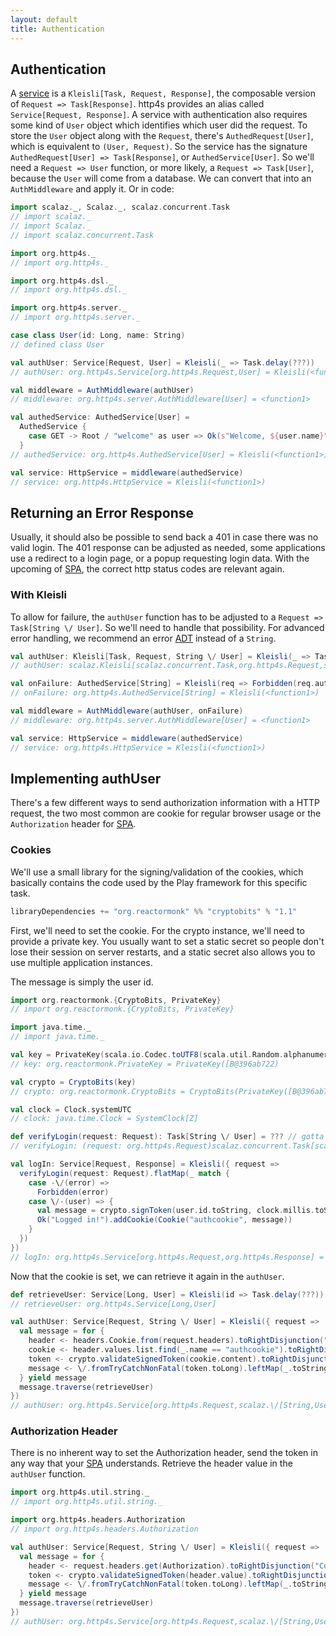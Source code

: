 ```yaml
---
layout: default
title: Authentication
---
```

## Authentication

A [service] is a `Kleisli[Task, Request, Response]`, the composable version of
`Request => Task[Response]`. http4s provides an alias called `Service[Request,
Response]`. A service with authentication also requires some kind of `User`
object which identifies which user did the request. To store the `User` object
along with the `Request`, there's `AuthedRequest[User]`, which is equivalent to
`(User, Request)`. So the service has the signature `AuthedRequest[User] =>
Task[Response]`, or `AuthedService[User]`. So we'll need a `Request => User`
function, or more likely, a `Request => Task[User]`, because the `User` will
come from a database. We can convert that into an `AuthMiddleware` and apply it.
Or in code:

```scala
import scalaz._, Scalaz._, scalaz.concurrent.Task
// import scalaz._
// import Scalaz._
// import scalaz.concurrent.Task

import org.http4s._
// import org.http4s._

import org.http4s.dsl._
// import org.http4s.dsl._

import org.http4s.server._
// import org.http4s.server._

case class User(id: Long, name: String)
// defined class User

val authUser: Service[Request, User] = Kleisli(_ => Task.delay(???))
// authUser: org.http4s.Service[org.http4s.Request,User] = Kleisli(<function1>)

val middleware = AuthMiddleware(authUser)
// middleware: org.http4s.server.AuthMiddleware[User] = <function1>

val authedService: AuthedService[User] =
  AuthedService {
    case GET -> Root / "welcome" as user => Ok(s"Welcome, ${user.name}")
  }
// authedService: org.http4s.AuthedService[User] = Kleisli(<function1>)

val service: HttpService = middleware(authedService)
// service: org.http4s.HttpService = Kleisli(<function1>)
```

## Returning an Error Response

Usually, it should also be possible to send back a 401 in case there was no
valid login. The 401 response can be adjusted as needed, some applications use a
redirect to a login page, or a popup requesting login data. With the upcoming of
[SPA], the correct http status codes are relevant again.

### With Kleisli

To allow for failure, the `authUser` function has to be adjusted to a `Request
=> Task[String \/ User]`. So we'll need to handle that possibility. For advanced
error handling, we recommend an error [ADT] instead of a `String`.

```scala
val authUser: Kleisli[Task, Request, String \/ User] = Kleisli(_ => Task.delay(???))
// authUser: scalaz.Kleisli[scalaz.concurrent.Task,org.http4s.Request,scalaz.\/[String,User]] = Kleisli(<function1>)

val onFailure: AuthedService[String] = Kleisli(req => Forbidden(req.authInfo))
// onFailure: org.http4s.AuthedService[String] = Kleisli(<function1>)

val middleware = AuthMiddleware(authUser, onFailure)
// middleware: org.http4s.server.AuthMiddleware[User] = <function1>

val service: HttpService = middleware(authedService)
// service: org.http4s.HttpService = Kleisli(<function1>)
```


## Implementing authUser

There's a few different ways to send authorization information with a HTTP
request, the two most common are cookie for regular browser usage or the
`Authorization` header for [SPA].

### Cookies

We'll use a small library for the signing/validation of the cookies, which
basically contains the code used by the Play framework for this specific task.

```scala
libraryDependencies += "org.reactormonk" %% "cryptobits" % "1.1"
```

First, we'll need to set the cookie. For the crypto instance, we'll need to
provide a private key. You usually want to set a static secret so people don't
lose their session on server restarts, and a static secret also allows you to
use multiple application instances.

The message is simply the user id.

```scala
import org.reactormonk.{CryptoBits, PrivateKey}
// import org.reactormonk.{CryptoBits, PrivateKey}

import java.time._
// import java.time._

val key = PrivateKey(scala.io.Codec.toUTF8(scala.util.Random.alphanumeric.take(20).mkString("")))
// key: org.reactormonk.PrivateKey = PrivateKey([B@396ab722)

val crypto = CryptoBits(key)
// crypto: org.reactormonk.CryptoBits = CryptoBits(PrivateKey([B@396ab722))

val clock = Clock.systemUTC
// clock: java.time.Clock = SystemClock[Z]

def verifyLogin(request: Request): Task[String \/ User] = ??? // gotta figure out how to do the form
// verifyLogin: (request: org.http4s.Request)scalaz.concurrent.Task[scalaz.\/[String,User]]

val logIn: Service[Request, Response] = Kleisli({ request =>
  verifyLogin(request: Request).flatMap(_ match {
    case -\/(error) =>
      Forbidden(error)
    case \/-(user) => {
      val message = crypto.signToken(user.id.toString, clock.millis.toString)
      Ok("Logged in!").addCookie(Cookie("authcookie", message))
    }
  })
})
// logIn: org.http4s.Service[org.http4s.Request,org.http4s.Response] = Kleisli(<function1>)
```

Now that the cookie is set, we can retrieve it again in the `authUser`.

```scala
def retrieveUser: Service[Long, User] = Kleisli(id => Task.delay(???))
// retrieveUser: org.http4s.Service[Long,User]

val authUser: Service[Request, String \/ User] = Kleisli({ request =>
  val message = for {
    header <- headers.Cookie.from(request.headers).toRightDisjunction("Cookie parsing error")
    cookie <- header.values.list.find(_.name == "authcookie").toRightDisjunction("Couldn't find the authcookie")
    token <- crypto.validateSignedToken(cookie.content).toRightDisjunction("Cookie invalid")
    message <- \/.fromTryCatchNonFatal(token.toLong).leftMap(_.toString)
  } yield message
  message.traverse(retrieveUser)
})
// authUser: org.http4s.Service[org.http4s.Request,scalaz.\/[String,User]] = Kleisli(<function1>)
```

### Authorization Header

There is no inherent way to set the Authorization header, send the token in any
way that your [SPA] understands. Retrieve the header value in the `authUser`
function.

```scala
import org.http4s.util.string._
// import org.http4s.util.string._

import org.http4s.headers.Authorization
// import org.http4s.headers.Authorization

val authUser: Service[Request, String \/ User] = Kleisli({ request =>
  val message = for {
    header <- request.headers.get(Authorization).toRightDisjunction("Couldn't find an Authorization header")
    token <- crypto.validateSignedToken(header.value).toRightDisjunction("Cookie invalid")
    message <- \/.fromTryCatchNonFatal(token.toLong).leftMap(_.toString)
  } yield message
  message.traverse(retrieveUser)
})
// authUser: org.http4s.Service[org.http4s.Request,scalaz.\/[String,User]] = Kleisli(<function1>)
```

[service]: service.html
[SPA]: https://en.wikipedia.org/wiki/Single-page_application
[ADT]: http://typelevel.org/blog/2014/11/10/why_is_adt_pattern_matching_allowed.html
